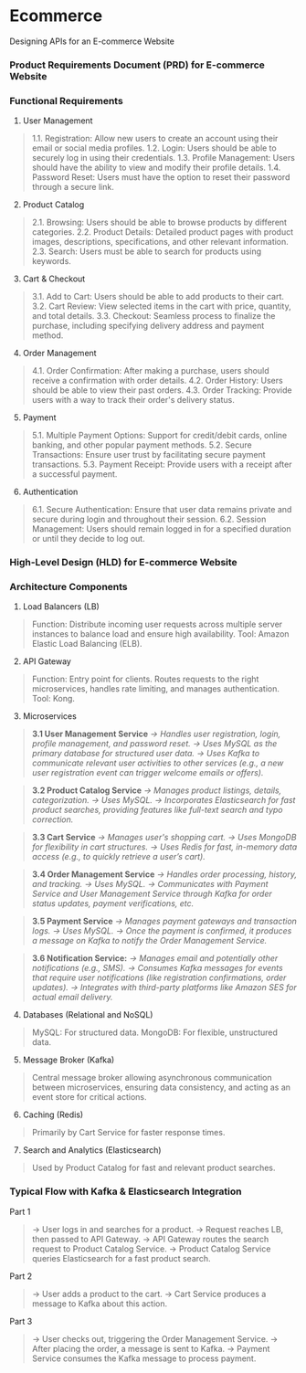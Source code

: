 # Ecommerce
Designing APIs for an E-commerce Website

### **Product Requirements Document (PRD) for E-commerce Website**

### Functional Requirements
1. User Management
> 1.1. Registration: Allow new users to create an account using their email or social media profiles.
> 1.2. Login: Users should be able to securely log in using their credentials.
> 1.3. Profile Management: Users should have the ability to view and modify their profile details.
> 1.4. Password Reset: Users must have the option to reset their password through a secure link.

2. Product Catalog

> 2.1. Browsing: Users should be able to browse products by different categories.
> 2.2. Product Details: Detailed product pages with product images, descriptions, specifications, and other relevant information.
> 2.3. Search: Users must be able to search for products using keywords.

3. Cart & Checkout
> 3.1. Add to Cart: Users should be able to add products to their cart.
> 3.2. Cart Review: View selected items in the cart with price, quantity, and total details.
> 3.3. Checkout: Seamless process to finalize the purchase, including specifying delivery address and payment method.

4. Order Management
> 4.1. Order Confirmation: After making a purchase, users should receive a confirmation with order details.
> 4.2. Order History: Users should be able to view their past orders.
> 4.3. Order Tracking: Provide users with a way to track their order's delivery status.

5. Payment
> 5.1. Multiple Payment Options: Support for credit/debit cards, online banking, and other popular payment methods.
> 5.2. Secure Transactions: Ensure user trust by facilitating secure payment transactions.
> 5.3. Payment Receipt: Provide users with a receipt after a successful payment.

6. Authentication

> 6.1. Secure Authentication: Ensure that user data remains private and secure during login and throughout their session.
> 6.2. Session Management: Users should remain logged in for a specified duration or until they decide to log out.

### High-Level Design (HLD) for E-commerce Website

### Architecture Components

1. Load Balancers (LB)

> Function: Distribute incoming user requests across multiple server instances to balance load and ensure high availability.
> Tool: Amazon Elastic Load Balancing (ELB).

2. API Gateway

> Function: Entry point for clients. Routes requests to the right microservices, handles rate limiting, and manages authentication.
> Tool: Kong.

3. Microservices

> **3.1 User Management Service**
> _-> Handles user registration, login, profile management, and password reset.
> -> Uses MySQL as the primary database for structured user data.
> -> Uses Kafka to communicate relevant user activities to other services (e.g., a new user registration event can trigger welcome emails or offers)._

> **3.2 Product Catalog Service**
> _-> Manages product listings, details, categorization.
> -> Uses MySQL.
> -> Incorporates Elasticsearch for fast product searches, providing features like full-text search and typo correction._

> **3.3 Cart Service**
> _-> Manages user's shopping cart.
> -> Uses MongoDB for flexibility in cart structures.
> -> Uses Redis for fast, in-memory data access (e.g., to quickly retrieve a user’s cart)._

> **3.4 Order Management Service**
> _-> Handles order processing, history, and tracking.
> -> Uses MySQL.
> -> Communicates with Payment Service and User Management Service through Kafka for order status updates, payment verifications, etc._

> **3.5 Payment Service**
> _-> Manages payment gateways and transaction logs.
> -> Uses MySQL.
> -> Once the payment is confirmed, it produces a message on Kafka to notify the Order Management Service._

> **3.6 Notification Service:**
> _-> Manages email and potentially other notifications (e.g., SMS).
> -> Consumes Kafka messages for events that require user notifications (like registration confirmations, order updates).
> -> Integrates with third-party platforms like Amazon SES for actual email delivery._

4. Databases (Relational and NoSQL)

> MySQL: For structured data.
> MongoDB: For flexible, unstructured data.

5. Message Broker (Kafka)

> Central message broker allowing asynchronous communication between microservices, ensuring data consistency, and acting as an event store for critical actions.

6. Caching (Redis)

> Primarily by Cart Service for faster response times.

7. Search and Analytics (Elasticsearch)

> Used by Product Catalog for fast and relevant product searches.


### Typical Flow with Kafka & Elasticsearch Integration

Part 1

> -> User logs in and searches for a product.
> -> Request reaches LB, then passed to API Gateway.
> -> API Gateway routes the search request to Product Catalog Service.
> -> Product Catalog Service queries Elasticsearch for a fast product search.

Part 2

> -> User adds a product to the cart.
> -> Cart Service produces a message to Kafka about this action.

Part 3

> -> User checks out, triggering the Order Management Service.
> -> After placing the order, a message is sent to Kafka.
> -> Payment Service consumes the Kafka message to process payment.
